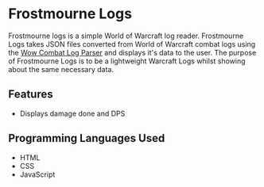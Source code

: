 # Frostmourne Logs
Frostmourne logs is a simple World of Warcraft log reader. Frostmourne Logs takes JSON files converted from World of Warcraft combat logs using the  [Wow Combat Log Parser](https://github.com/Paughton/WoWCombatLogParser) and displays it's data to the user. The purpose of Frostmourne Logs is to be a lightweight Warcraft Logs whilst showing about the same necessary data.

## Features
* Displays damage done and DPS

## Programming Languages Used
* HTML
* CSS
* JavaScript